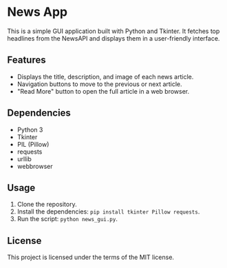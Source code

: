 # News App

This is a simple GUI application built with Python and Tkinter. It fetches top headlines from the NewsAPI and displays them in a user-friendly interface.

## Features

- Displays the title, description, and image of each news article.
- Navigation buttons to move to the previous or next article.
- "Read More" button to open the full article in a web browser.

## Dependencies

- Python 3
- Tkinter
- PIL (Pillow)
- requests
- urllib
- webbrowser

## Usage

1. Clone the repository.
2. Install the dependencies: `pip install tkinter Pillow requests`.
3. Run the script: `python news_gui.py`.

## License

This project is licensed under the terms of the MIT license.
